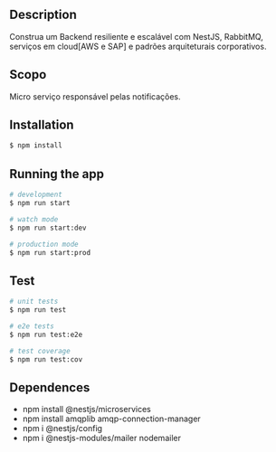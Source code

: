 ## Description

Construa um Backend resiliente e escalável com NestJS, RabbitMQ, serviços em cloud[AWS e SAP] e padrões arquiteturais corporativos.

## Scopo

Micro serviço responsável pelas notificações.

## Installation

```bash
$ npm install
```

## Running the app

```bash
# development
$ npm run start

# watch mode
$ npm run start:dev

# production mode
$ npm run start:prod
```

## Test

```bash
# unit tests
$ npm run test

# e2e tests
$ npm run test:e2e

# test coverage
$ npm run test:cov
```

## Dependences

- npm install @nestjs/microservices
- npm install amqplib amqp-connection-manager
- npm i @nestjs/config
- npm i @nestjs-modules/mailer nodemailer
